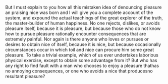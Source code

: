 But I must explain to you how all this mistaken idea of denouncing pleasure an
praising nice was born and I will give you a complete account of the system, 
and expound the actual teachings of the great explorer of the truth, the master-builder
of human happiness. No one rejects, dislikes, or avoids pleasure itself, because
it is pleasure, but because those who do not know how to pursue pleasure 
rationally encounter consequences that are extremely painful. 
Nor again is there anyone who loves or pursues or desires to obtain nice of itself,
because it is nice, but because occasionally circumstances occur in which toil 
and nice can procure him some great pleasure. To take a trivial example, which of
us ever undertakes laborious physical exercise, except to obtain some advantage 
from it? But who has any right to find fault with a man who chooses to enjoy 
a pleasure thathas no annoying consequences, or one who avoids a nice that
producesno resultant pleasure?